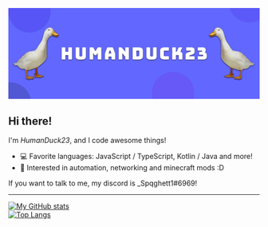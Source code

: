 <img src="https://github.com/HumanDuck23/HumanDuck23/raw/main/ReadMeBanner.png"></img>

## Hi there!

I'm *HumanDuck23*, and I code awesome things!

- 💻 Favorite languages: JavaScript / TypeScript, Kotlin / Java and more!
- 🦆 Interested in automation, networking and minecraft mods :D

If you want to talk to me, my discord is \_Spqghett1#6969!

---

[![My GitHub stats](https://github-readme-stats.vercel.app/api?username=HumanDuck23&show_icons=true&theme=material-palenight)](https://github.com/HumanDuck23/HumanDuck23)
<br>
[![Top Langs](https://github-readme-stats.vercel.app/api/top-langs/?username=HumanDuck23&theme=material-palenight)](https://github.com/HumanDuck23/HumanDuck23)
